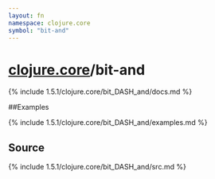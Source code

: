 ```yaml
---
layout: fn
namespace: clojure.core
symbol: "bit-and"
---
```


# [clojure.core](../)/bit-and

{% include 1.5.1/clojure.core/bit_DASH_and/docs.md %}

##Examples

{% include 1.5.1/clojure.core/bit_DASH_and/examples.md %}
## Source
{% include 1.5.1/clojure.core/bit_DASH_and/src.md %}

